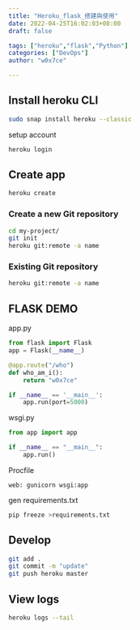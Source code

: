 ```yaml
---
title: "Heroku_flask_搭建與使用"
date: 2022-04-25T16:02:03+08:00
draft: false

tags: ["heroku","flask","Python"]
categories: ["DevOps"]
author: "w0x7ce"

---
```


## Install heroku CLI

```bash
sudo snap install heroku --classic
```

setup account

```bash
heroku login
```

## Create app

```bash
heroku create
```

### Create a new Git repository

```bash
cd my-project/
git init
heroku git:remote -a name
```

### Existing Git repository

```bash
heroku git:remote -a name
```

## FLASK DEMO

app.py

```python
from flask import Flask
app = Flask(__name__)

@app.route("/who")
def who_am_i():
    return "w0x7ce"

if __name__ == '__main__':
    app.run(port=5000)
```

wsgi.py

```python
from app import app

if __name__ == "__main__":
    app.run()
```

Procfile

```text
web: gunicorn wsgi:app
```

gen requirements.txt

```bash
pip freeze >requirements.txt
```

## Develop

```bash
git add .
git commit -m "update"
git push heroku master
```

## View logs

```bash
heroku logs --tail
```
